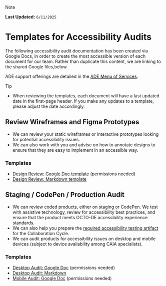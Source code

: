 > [!NOTE]
> **Last Updated:** `6/11/2025`

# Templates for Accessibility Audits
The following accessibility audit documentation has been created via Google Docs, in order to create the most accessible version of each document for our team. Rather than duplicate this content, we are linking to the shared Google files,below.

ADE support offerings are detailed in the [ADE Menu of Services](https://github.com/department-of-veterans-affairs/va.gov-team/tree/master/teams/ADE#services-we-offer).

> [!TIP]
> - When reviewing the templates, each document will have a last updated date in the first-page header. If you make any updates to a template, please adjust the date accordingly.

## Review Wireframes and Figma Prototypes

- We can review your static wireframes or interactive prototypes looking for potential accessibility issues.
- We can also work with you and advise on how to annotate designs to ensure that they are easy to implement in an accessible way.

### Templates
- [Design Review: Google Doc template](https://docs.google.com/document/d/1oIMVsxYitmY-dyWu9zpek-MUnbY42PszkupNvgda1wI/edit?usp=drive_link) (permissions needed)
- [Design Review: Markdown template](https://github.com/department-of-veterans-affairs/va.gov-team/blob/master/teams/ADE/templates/design-review-template.md)

## Staging / CodePen / Production Audit

- We can review coded products, either on staging or CodePen. We test with assistive technology, review for accessibility best practices, and ensure that the product meets OCTO-DE accessibility experience standards.
- We can also help you prepare the [required accessibility testing artifact](https://depo-platform-documentation.scrollhelp.site/collaboration-cycle/prepare-for-an-accessibility-staging-review#artifact) for the Collaboration Cycle.
- We can audit products for accessibility issues on desktop and mobile devices (subject to device availability among CAIA specialists).

### Templates
- [Desktop Audit: Google Doc](https://docs.google.com/document/d/1Lerxk2rZp9Eeyb1XUP_9YCsYtKUdSxMCrzDzYj726xs/edit?usp=drive_link) (permissions needed)
- [Desktop Audit: Markdown](https://github.com/department-of-veterans-affairs/va.gov-team/blob/master/teams/ADE/templates/desktop-audit-template.md)
- [Mobile Audit: Google Doc](https://docs.google.com/document/d/1M9Yc9WjvQDr98J5n-Ahfw1KWnBONiyGEMjogQmMEUGY/edit?usp=drive_link) (permissions needed)

<!-- ## Health Check Audit

This is very much like a staging review but done in production! This is useful for older products that were implemented and released before certain standards were put into place.

### Health Check Template
`Link goes here`
--->
